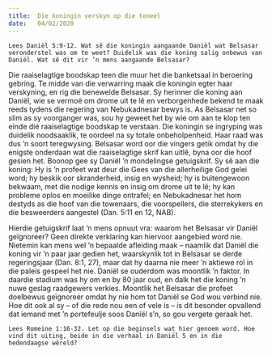 ```yaml
---
title:  Die koningin verskyn op die toneel
date:   04/02/2020
---
```


`Lees Daniël 5:9-12. Wat sê die koningin aangaande Daniël wat Belsasar veronderstel was om te weet? Duidelik was die koning salig onbewus van Daniël. Wat sê dit vir ’n mens aangaande Belsasar?` 

Die raaiselagtige boodskap teen die muur het die banketsaal in beroering gebring. Te midde van die verwarring maak die koningin egter haar verskyning, en rig die benewelde Belsasar. Sy herinner die koning aan Daniël, wie se vermoë om drome uit te lê en verborgenhede bekend te maak reeds tydens die regering van Nebukadnesar bewys is. As Belsasar net so slim as sy voorganger was, sou hy geweet het by wie om aan te klop ten einde dié raaiselagtige boodskap te verstaan. Die koningin se ingryping was duidelik noodsaaklik, te oordeel na sy totale onbeholpenheid. Haar raad was dus ’n soort teregwysing. Belsasar word oor die vingers getik omdat hy die enigste onderdaan wat die raaiselagtige skrif kan uitlê, byna oor die hoof gesien het. Boonop gee sy Daniël ’n mondelingse getuigskrif. Sy sê aan die koning: Hy is ’n profeet wat deur die Gees van die allerheilige God gelei word; hy beskik oor skranderheid, insig en wysheid; hy is buitengewoon bekwaam, met die nodige kennis en insig om drome uit te lê; hy kan probleme oplos en moeilike dinge ontrafel; en Nebukadnesar het hom destyds as die hoof van die towenaars, die voorspellers, die sterrekykers en die besweerders aangestel (Dan. 5:11 en 12, NAB). 

Hierdie getuigskrif laat ’n mens opnuut vra: waarom het Belsasar vir Daniël geïgnoreer? Geen direkte verklaring kan hiervoor aangebied word nie. Nietemin kan mens wel ’n bepaalde afleiding maak – naamlik dat Daniël die koning vir ’n paar jaar gedien het, waarskynlik tot in Belsasar se derde regeringsjaar (Dan. 8:1, 27), maar dat hy daarna nie meer ’n aktiewe rol in die paleis gespeel het nie. Daniël se ouderdom was moontlik ’n faktor. In daardie stadium was hy om en by 80 jaar oud, en dalk het die koning ’n nuwe geslag raadgewers verkies. Moontlik het Belsasar die profeet doelbewus geïgnoreer omdat hy nie hom tot Daniël se God wou verbind nie. Hoe dit ook al sy – of die rede nou een of vele is – is dit besonder opvallend dat iemand met ’n portefeulje soos Daniël s’n, so gou vergete geraak het. 

`Lees Romeine 1:16-32. Let op die beginsels wat hier genoem word. Hoe vind dit uiting, beide in die verhaal in Daniël 5 en in die hedendaagse wêreld?`